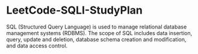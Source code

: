 # LeetCode-SQLI-StudyPlan

SQL (Structured Query Language) is used to manage relational database management systems (RDBMS). The scope of SQL includes data insertion, query, update and deletion, database schema creation and modification, and data access control.
